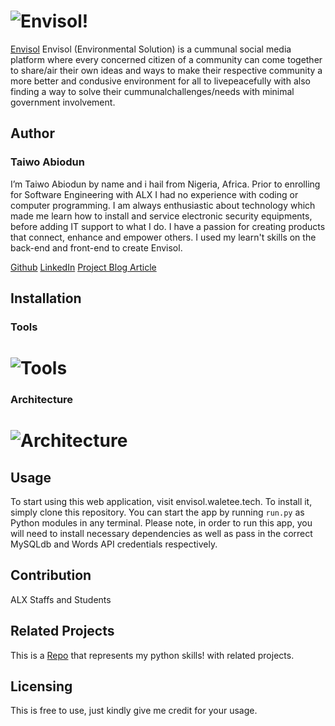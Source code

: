 # ![Envisol!](https://i.imgur.com/8WKQjjx.png)


[Envisol](http://envisol.waletee.tech/) Envisol (Environmental Solution) is a cummunal social media platform where every concerned citizen of a community can come together to share/air their own ideas and ways to make their respective community a more better and condusive environment for all to livepeacefully with also finding a way to solve their cummunalchallenges/needs with minimal government involvement.

## Author

### **Taiwo Abiodun**

I’m Taiwo Abiodun by name and i hail from Nigeria, Africa. Prior to enrolling for Software Engineering with ALX I had no experience with coding or computer programming. I am always enthusiastic about technology which made me learn how to install and service electronic security equipments, before adding IT support to what I do. I have a passion for creating products that connect, enhance and empower others. I used my learn't skills on the back-end and front-end to create Envisol.

[Github](https://github.com/Envisol)
[LinkedIn](https://www.linkedin.com/in/abiodun-taiwo-5723b7106/)
[Project Blog Article](https://medium.com/@taiwobiodun/envisol-social-d7f41388942)

## Installation

### Tools

# ![Tools](https://i.imgur.com/S02rI8T.png)

### Architecture

# ![Architecture](https://i.imgur.com/duToEE9.png)

## Usage

To start using this web application, visit envisol.waletee.tech. To install it, simply clone this repository. You can start the app by running `run.py` as Python modules in any terminal. Please note, in order to run this app, you will need to install necessary dependencies as well as pass in the correct MySQLdb and Words API credentials respectively.

## Contribution

ALX Staffs and Students

## Related Projects

This is a [Repo](https://github.com/Waletee/alx-higher_level_programming) that represents my python skills! with related projects.

## Licensing

This is free to use, just kindly give me credit for your usage.

